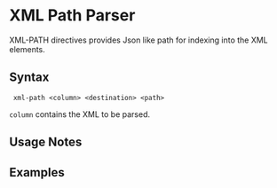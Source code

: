 # XML Path Parser

XML-PATH directives provides Json like path for indexing into the XML elements.

## Syntax

```
 xml-path <column> <destination> <path>
```

```column``` contains the XML to be parsed. 

## Usage Notes

## Examples
